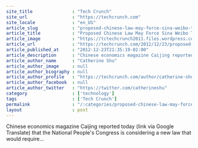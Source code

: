 ```yaml
---
site_title               : "Tech Crunch"
site_url                 : "https://techcrunch.com"
site_locale              : "en_US"
article_slug             : "proposed-chinese-law-may-force-sina-weibo-to-implement-real-name-registration"
article_title            : "Proposed Chinese Law May Force Sina Weibo To Implement Real-Name Registration"
article_image            : "https://tctechcrunch2011.files.wordpress.com/2012/12/sina-weibo-logo-yuanwenjian-xiazai-thumbnail.gif?w=200&h=200&crop=1"
article_url              : "https://techcrunch.com/2012/12/23/proposed-chinese-law-may-force-sina-weibo-to-implement-real-name-registration/"
article_published_at     : "2012-12-23T21:35:19-02:00"
article_description      : "Chinese economics magazine Caijing reported today (link via Google Translate) that the National People's Congress is considering a new law that would require..."
article_author_name      : "Catherine Shu"
article_author_image     : null
article_author_biography : null
article_author_profile   : "https://techcrunch.com/author/catherine-shu/"
article_author_facebook  : null
article_author_twitter   : "https://twitter.com/catherineshu"
category                 : ['technology']
tags                     : ['Tech Crunch']
permalink                : "/:categories/proposed-chinese-law-may-force-sina-weibo-to-implement-real-name-registration/"
layout                   : post
---
```


Chinese economics magazine Caijing reported today (link via Google Translate) that the National People's Congress is considering a new law that would require...

